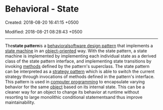 # Behavioral - State

Created: 2018-08-20 16:41:15 +0500

Modified: 2018-08-21 08:28:43 +0500

---

The**state pattern**is a [behavioral](https://en.wikipedia.org/wiki/Behavioral_pattern)[software design pattern](https://en.wikipedia.org/wiki/Software_design_pattern) that implements a [state machine](https://en.wikipedia.org/wiki/State_machine) in an [object-oriented](https://en.wikipedia.org/wiki/Object-oriented) way. With the state pattern, a state machine is implemented by implementing each individual state as a derived class of the state pattern interface, and implementing state transitions by invoking [methods](https://en.wikipedia.org/wiki/Method_(computer_programming)) defined by the pattern's superclass.
The state pattern can be interpreted as a [strategy pattern](https://en.wikipedia.org/wiki/Strategy_pattern) which is able to switch the current strategy through invocations of methods defined in the pattern's interface.
This pattern is used in [computer programming](https://en.wikipedia.org/wiki/Computer_programming) to encapsulate varying behavior for the same [object](https://en.wikipedia.org/wiki/Object_(computer_science)) based on its internal state. This can be a cleaner way for an object to change its behavior at runtime without resorting to large monolithic conditional statementsand thus improve maintainability.

